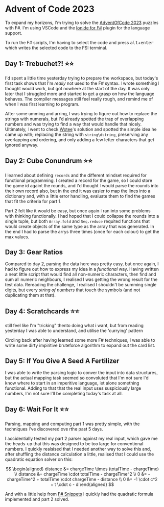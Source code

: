 # Advent of Code 2023

To expand my horizons, I'm trying to solve the [AdventOfCode 2023](https://adventofcode.com/2023) puzzles with F#. 
I'm using VSCode and the [Ionide for F#](https://marketplace.visualstudio.com/items?itemName=Ionide.Ionide-fsharp) plugin for the language support. 

To run the F# scripts, I'm having to select the code and press <kbd>alt</kbd>+<kbd>enter</kbd> which writes the selected code to the FSI terminal. 

## Day 1: Trebuchet?! ⭐⭐

I'd spent a little time yesterday trying to prepare the workspace, but today's first task shows that I'm _really_ not used to the F# syntax. I wrote something I thought would work, but got nowhere at the start of the day. It was only later that I struggled more and started to get a grasp on how the language behaves. The compiler messages still feel really rough, and remind me of when I was first learning to program.

After some umming and arring, I was trying to figure out how to replace the strings with numerals, but I'd already spotted the trap of overlapping numbers and was trying to find a way that would handle that nicely. Ultimately, I went to check [Wotee](https://github.com/Wotee)'s solution and spotted the simple idea he came up with; replacing the string with `string\dstring`, preserving any overlapping and ordering, and only adding a few letter characters that get ignored anyway.  

## Day 2: Cube Conundrum ⭐⭐

I learned about defining `records` and the different mindset required for functional programming.
I created a record for the game, so I could store the game id againt the rounds, and I'd thought I would parse the rounds into their own record also, but in the end it was easier to map the lines into a dictionary and, with a little error handling, evaluate them to find the games that fit the criteria for part 1. 

Part 2 felt like it would be easy, but once again I ran into some problems with thinking functionally. I had hoped that I could collapse the rounds into a single tuple, but both `Array.fold` and `Seq.reduce` requited functions that would create objects of the same type as the array that was generated. In the end I had to parse the arrys three times (once for each colour) to get the max values.  

## Day 3: Gear Ratios

Compared to day 2, parsing the data here was pretty easy, but once again, I had to figure out how to express my idea in a _functional_ way. Having written a neat little script that would find all non-numeric characters, then find and sum all numeric neighbours, I realised I was getting the wrong result for the test data. Rereading the challenge, I realised I shouldn't be summing single digits, but every _string of numbers_ that touch the symbols (and not duplicating them at that).

## Day 4: Scratchcards ⭐⭐

still feel like I'm "tricking" thento doing what i want, but from reading yesterday I was able to understand, and utilise the 'currying' pattern

Circling back after having learned some more F# techniques, I was able to write some dirty impiritive bruteforce algorithm to expand out the card list.

## Day 5: If You Give A Seed A Fertilizer

I was able to write the parsing logic to conver the input into data structures, but the actual mapping task seemed so convoluted that I'm not sure I'd know where to start in an imperitive language, let alone something functional. Adding to that that the real input uses suspiciously large numbers, I'm not sure I'll be completing today's task at all.

## Day 6: Wait For It ⭐⭐

Parsing, mapping and computing part 1 was pretty simple, with the techniques I've discovered ove rthe past 5 days.

I accidentially tested my part 2 parser against my real input, which gave me the heads-up that this was designed to be too large for conventional numbers. I quickly realsised that I needed another way to solve this and, after shuffling the distance calculation a little, realised that I could use the quadratic equation solver on this: 

$$
\begin{aligned}
distance &= chargeTime \times (totalTime - chargeTime) \\
distance &= chargeTime \cdot totalTime - chargeTime^2 \\
0 &= -chargeTime^2 + totalTime \cdot chargeTime - distance \\
0 &= -1 \cdot c^2 + t \cdot c - d
\end{aligned}
$$

And with a little help from [F# Snippets](https://www.fssnip.net/38/title/Wicked-way-to-solve-quadratic-equation-using-list-of-operators) I quickly had the quadratic formula implemented and part 2 solved.